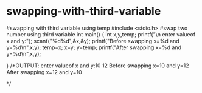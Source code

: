 # swapping-with-third-variable
#swapping with third variable using temp
#include <stdio.h>
#swap two number using third variable
int main() {
   int x,y,temp;
   printf("\n enter valueof x and y:");
   scanf("%d%d",&x,&y);
   printf("Before swapping x=%d and y=%d\n",x,y);
   temp=x;
   x=y;
   y=temp;
    printf("After swapping x=%d and y=%d\n",x,y);
   
}
/*OUTPUT:
enter valueof x and y:10
 12
 Before swapping x=10 and y=12
After swapping x=12 and y=10


*/
